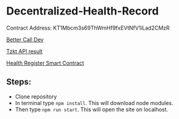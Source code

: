 # Decentralized-Health-Record

Contract Address: KT1Mbcm3s69ThWmHf9fxEVtNfV1iLad2CMzR

[Better Call Dev](https://better-call.dev/jakartanet/KT1Mbcm3s69ThWmHf9fxEVtNfV1iLad2CMzR/storage)

[Tzkt API result](https://api.jakartanet.tzkt.io/v1/contracts/KT1Mbcm3s69ThWmHf9fxEVtNfV1iLad2CMzR/storage)

[Health Register Smart Contract](https://smartpy.io/ide?code=eJy1VVGLm0AQfg_kPyzxIUqD9HL3dBDocVBK6dNd345j2dNJXKqr7KylofS_d3ZXjVpFmlIDiZn5Zuebb8ZRFlWpDcNCaFOdmUCG1Xq1XiW5QGSfQOQme4KTRAM6xCp@LJXRIjHR_XrF6ErhyDiXShrOQ4T82DrsFTA0pRYnuJgsJLbw8GKzl4ak1Ck7UPq4EFWY0@3PXztmvsHZW78@pKkGRLJ9F3kNjfULUQtN8@fJnRKmwrTuZ6OlOu2a87mBH2bgiaJod2ES@Vv_HbAPhAOq98yrUirTmm3NErluZIG0K9x@LGYy0IbpTsqRVBQgj14dYi9izzdOSG4hFVrpEVQKOmKHA_socoT7oYLj2Jcu5NVXnFulXl6jQX@I5_CooGmHqbXyeRaLEmnKfU5X1o5x2wD66Ynu1elVi2C4OVcQNuBeS2ZwvdNG8NF4TYsQVzVmVkc9GJIm_XA@BswHCYK_6NQfqv4LOyIzSW25l1cNxv@iu17ZMbITY4CyKlHAYVOQcBty2mFy5lY6TEAJLUvP07p4awq7tgQuhokkKWtl0BtFLhPohTXecOMcm6bWJNMSp1DO0aLeyrcpDJk3HYnMbcr28Sb4aHVGo4LeHUYhl2rmMXG3PqJY1yr0zaBkrqjFFLPhrtrrw0mI5eDekuDNtGxvbkzGPtcK2P79fr8dbgwHYA9YSXrKt9cxnky6X0i6n0t6fZ23Cylv51K6xu4YvfAkvRzdOr6Swt2i1I9lfcrY81nX1Zzc69VvWZyJTA--)

## Steps:
- Clone repository
- In terminal type ```npm install```. This will download node modules.
- Then type ```npm run start```. This will open the site on localhost.
